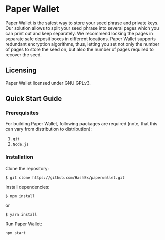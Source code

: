 # Paper Wallet

Paper Wallet is the safest way to store your seed phrase and private keys. Our solution allows to split your seed phrase into several pages which you can print out and keep separately. We recommend locking the pages in separate safe deposit boxes in different locations. Paper Wallet supports redundant encryption algorithms, thus, letting you set not only the number of pages to store the seed on, but also the number of pages required to recover the seed.

## Licensing

Paper Wallet licensed under GNU GPLv3.

## Quick Start Guide

### Prerequisites

For building Paper Wallet, following packages are required (note, that this can vary from distribution to distribution):

1. `git`
1. `Node.js`

### Installation

Clone the repository:

```
$ git clone https://github.com/HashEx/paperwallet.git
```

Install dependencies:

```
$ npm install
```
 
or 

```
$ yarn install
```
 
Run Paper Wallet:

```
npm start
```
